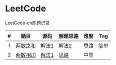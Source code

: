 # LeetCode
LeetCode-cn刷题记录

|  #   | 题目                                                         | 源码                                                         | 解题思路                     | 难度 | Tag  |
| :--: | ------------------------------------------------------------ | ------------------------------------------------------------ | ---------------------------- | ---- | ---- |
|  1   | [两数之和](https://leetcode-cn.com/problems/two-sum/)        | [解法1](algorithms/src/main.java.solutions._1.TwoSum)|[解法2](algorithms/src/main.java.solutions._1.TwoSumHashMap) | [思路](algorithms/doc/_1.md) | 简单 |      |
|  2   | [两数相加](https://leetcode-cn.com/problems/add-two-numbers/) | [解法1](algorithms/src/main.java.solutions._2.AddTwoNumbers)                | [思路](algorithms/doc/_2.md) | 中等 |      |


